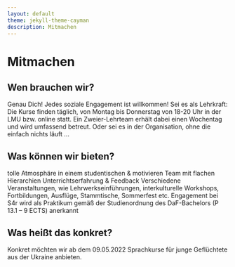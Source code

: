 ```yaml
---
layout: default
theme: jekyll-theme-cayman
description: Mitmachen
---
```

# Mitmachen
## Wen brauchen wir?
Genau Dich! Jedes soziale Engagement ist willkommen! 
Sei es als Lehrkraft: Die Kurse finden täglich, von Montag bis Donnerstag von 18-20 Uhr in der LMU bzw. online statt. Ein Zweier-Lehrteam erhält dabei einen Wochentag und wird umfassend betreut.
Oder sei es in der Organisation, ohne die einfach nichts läuft …

## Was können wir bieten? 
tolle Atmosphäre in einem studentischen & motivieren Team mit flachen Hierarchien
Unterrichtserfahrung & Feedback 
Verschiedene Veranstaltungen, wie Lehrwerkseinführungen, interkulturelle Workshops, Fortbildungen, Ausflüge, Stammtische, Sommerfest etc.
Engagement bei S4r wird als Praktikum gemäß der Studienordnung des DaF-Bachelors (P 13.1 – 9 ECTS) anerkannt

## Was heißt das konkret?
Konkret möchten wir ab dem 09.05.2022 Sprachkurse für junge Geflüchtete aus der Ukraine anbieten. 

